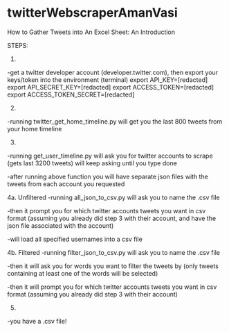 # twitterWebscraperAmanVasi
How to Gather Tweets into An Excel Sheet: An Introduction

STEPS:

1.
-get a twitter developer account (developer.twitter.com), then export your keys/token into the environment (terminal)
export API_KEY=[redacted]
export API_SECRET_KEY=[redacted]
export ACCESS_TOKEN=[redacted]
export ACCESS_TOKEN_SECRET=[redacted]

2.
-running twitter_get_home_timeline.py will get you the last 800 tweets from your home timeline

3.
-running get_user_timeline.py will ask you for twitter accounts to scrape (gets last 3200 tweets)
will keep asking until you type done

-after running above function you will have separate json files with the tweets from each account you requested

4a. Unfiltered
-running all_json_to_csv.py will ask you to name the .csv file

-then it prompt you for which twitter accounts tweets you want in csv format (assuming you already did step 3 with their account, and have the json file associated with the account)

-will load all specified usernames into a csv file

4b. Filtered
-running filter_json_to_csv.py will ask you to name the .csv file

-then it will ask you for words you want to filter the tweets by (only tweets containing at least one of the words will be selected)

-then it will prompt you for which twitter accounts tweets you want in csv format (assuming you already did step 3 with their account)

5. 
-you have a .csv file!
